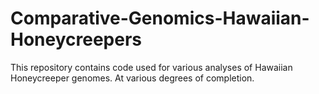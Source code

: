 # Comparative-Genomics-Hawaiian-Honeycreepers
This repository contains code used for various analyses of Hawaiian Honeycreeper genomes. At various degrees of completion.
